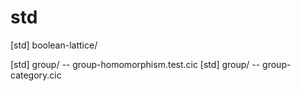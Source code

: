 # std

[std] boolean-lattice/

[std] group/ -- group-homomorphism.test.cic
[std] group/ -- group-category.cic
